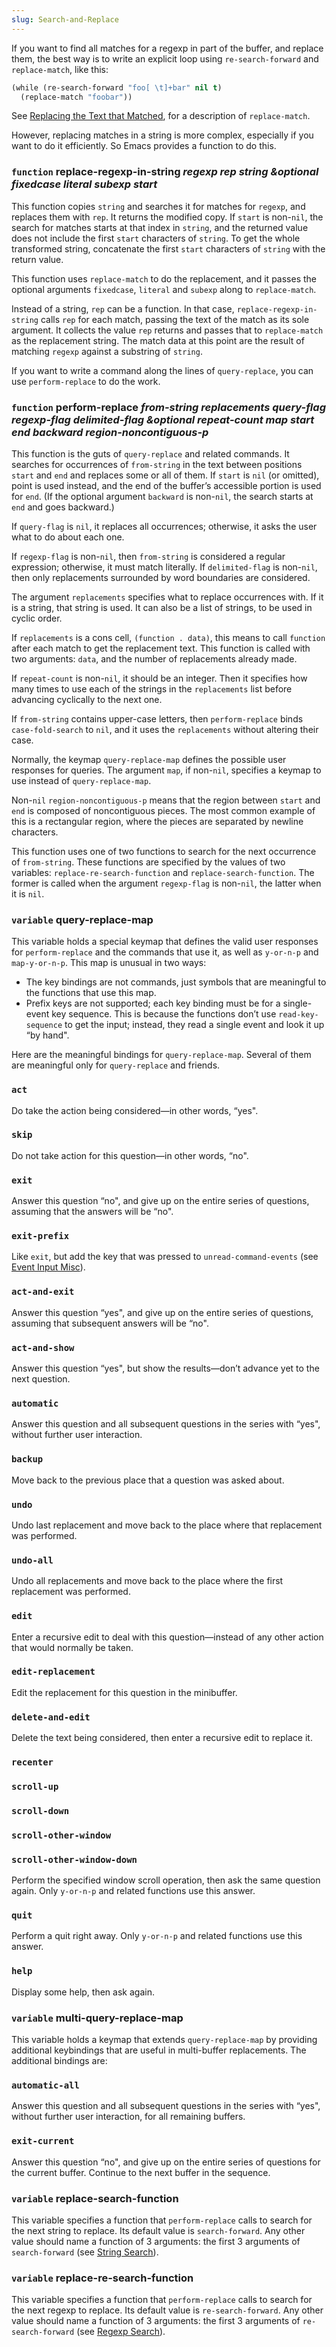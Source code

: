 ```yaml
---
slug: Search-and-Replace
---
```


If you want to find all matches for a regexp in part of the buffer, and replace them, the best way is to write an explicit loop using `re-search-forward` and `replace-match`, like this:

```lisp
(while (re-search-forward "foo[ \t]+bar" nil t)
  (replace-match "foobar"))
```

See [Replacing the Text that Matched](Replacing-Match), for a description of `replace-match`.

However, replacing matches in a string is more complex, especially if you want to do it efficiently. So Emacs provides a function to do this.

### <span className="tag function">`function`</span> **replace-regexp-in-string** *regexp rep string \&optional fixedcase literal subexp start*

This function copies `string` and searches it for matches for `regexp`, and replaces them with `rep`. It returns the modified copy. If `start` is non-`nil`, the search for matches starts at that index in `string`, and the returned value does not include the first `start` characters of `string`. To get the whole transformed string, concatenate the first `start` characters of `string` with the return value.

This function uses `replace-match` to do the replacement, and it passes the optional arguments `fixedcase`, `literal` and `subexp` along to `replace-match`.

Instead of a string, `rep` can be a function. In that case, `replace-regexp-in-string` calls `rep` for each match, passing the text of the match as its sole argument. It collects the value `rep` returns and passes that to `replace-match` as the replacement string. The match data at this point are the result of matching `regexp` against a substring of `string`.

If you want to write a command along the lines of `query-replace`, you can use `perform-replace` to do the work.

### <span className="tag function">`function`</span> **perform-replace** *from-string replacements query-flag regexp-flag delimited-flag \&optional repeat-count map start end backward region-noncontiguous-p*

This function is the guts of `query-replace` and related commands. It searches for occurrences of `from-string` in the text between positions `start` and `end` and replaces some or all of them. If `start` is `nil` (or omitted), point is used instead, and the end of the buffer’s accessible portion is used for `end`. (If the optional argument `backward` is non-`nil`, the search starts at `end` and goes backward.)

If `query-flag` is `nil`, it replaces all occurrences; otherwise, it asks the user what to do about each one.

If `regexp-flag` is non-`nil`, then `from-string` is considered a regular expression; otherwise, it must match literally. If `delimited-flag` is non-`nil`, then only replacements surrounded by word boundaries are considered.

The argument `replacements` specifies what to replace occurrences with. If it is a string, that string is used. It can also be a list of strings, to be used in cyclic order.

If `replacements` is a cons cell, `(function . data)`<!-- /@w -->, this means to call `function` after each match to get the replacement text. This function is called with two arguments: `data`, and the number of replacements already made.

If `repeat-count` is non-`nil`, it should be an integer. Then it specifies how many times to use each of the strings in the `replacements` list before advancing cyclically to the next one.

If `from-string` contains upper-case letters, then `perform-replace` binds `case-fold-search` to `nil`, and it uses the `replacements` without altering their case.

Normally, the keymap `query-replace-map` defines the possible user responses for queries. The argument `map`, if non-`nil`, specifies a keymap to use instead of `query-replace-map`.

Non-`nil` `region-noncontiguous-p` means that the region between `start` and `end` is composed of noncontiguous pieces. The most common example of this is a rectangular region, where the pieces are separated by newline characters.

This function uses one of two functions to search for the next occurrence of `from-string`. These functions are specified by the values of two variables: `replace-re-search-function` and `replace-search-function`. The former is called when the argument `regexp-flag` is non-`nil`, the latter when it is `nil`.

### <span className="tag variable">`variable`</span> **query-replace-map**

This variable holds a special keymap that defines the valid user responses for `perform-replace` and the commands that use it, as well as `y-or-n-p` and `map-y-or-n-p`. This map is unusual in two ways:

*   The key bindings are not commands, just symbols that are meaningful to the functions that use this map.
*   Prefix keys are not supported; each key binding must be for a single-event key sequence. This is because the functions don’t use `read-key-sequence` to get the input; instead, they read a single event and look it up “by hand".

Here are the meaningful bindings for `query-replace-map`. Several of them are meaningful only for `query-replace` and friends.

### `act`

Do take the action being considered—in other words, “yes".

### `skip`

Do not take action for this question—in other words, “no".

### `exit`

Answer this question “no", and give up on the entire series of questions, assuming that the answers will be “no".

### `exit-prefix`

Like `exit`, but add the key that was pressed to `unread-command-events` (see [Event Input Misc](Event-Input-Misc)).

### `act-and-exit`

Answer this question “yes", and give up on the entire series of questions, assuming that subsequent answers will be “no".

### `act-and-show`

Answer this question “yes", but show the results—don’t advance yet to the next question.

### `automatic`

Answer this question and all subsequent questions in the series with “yes", without further user interaction.

### `backup`

Move back to the previous place that a question was asked about.

### `undo`

Undo last replacement and move back to the place where that replacement was performed.

### `undo-all`

Undo all replacements and move back to the place where the first replacement was performed.

### `edit`

Enter a recursive edit to deal with this question—instead of any other action that would normally be taken.

### `edit-replacement`

Edit the replacement for this question in the minibuffer.

### `delete-and-edit`

Delete the text being considered, then enter a recursive edit to replace it.

### `recenter`

### `scroll-up`

### `scroll-down`

### `scroll-other-window`

### `scroll-other-window-down`

Perform the specified window scroll operation, then ask the same question again. Only `y-or-n-p` and related functions use this answer.

### `quit`

Perform a quit right away. Only `y-or-n-p` and related functions use this answer.

### `help`

Display some help, then ask again.

### <span className="tag variable">`variable`</span> **multi-query-replace-map**

This variable holds a keymap that extends `query-replace-map` by providing additional keybindings that are useful in multi-buffer replacements. The additional bindings are:

### `automatic-all`

Answer this question and all subsequent questions in the series with “yes", without further user interaction, for all remaining buffers.

### `exit-current`

Answer this question “no", and give up on the entire series of questions for the current buffer. Continue to the next buffer in the sequence.

### <span className="tag variable">`variable`</span> **replace-search-function**

This variable specifies a function that `perform-replace` calls to search for the next string to replace. Its default value is `search-forward`. Any other value should name a function of 3 arguments: the first 3 arguments of `search-forward` (see [String Search](String-Search)).

### <span className="tag variable">`variable`</span> **replace-re-search-function**

This variable specifies a function that `perform-replace` calls to search for the next regexp to replace. Its default value is `re-search-forward`. Any other value should name a function of 3 arguments: the first 3 arguments of `re-search-forward` (see [Regexp Search](Regexp-Search)).
